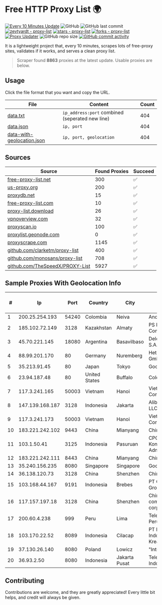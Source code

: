
# Free HTTP Proxy List 🌍

[![Every 10 Minutes Update](https://github.com/mertguvencli/http-proxy-list/actions/workflows/main.yml/badge.svg?branch=main)](https://github.com/mertguvencli/http-proxy-list/actions/workflows/main.yml)
![GitHub](https://img.shields.io/github/license/mertguvencli/http-proxy-list)
![GitHub last commit](https://img.shields.io/github/last-commit/mertguvencli/http-proxy-list)
[![zevtyardt - proxy-list](https://img.shields.io/static/v1?label=zevtyardt&message=proxy-list&color=blue&logo=github)](https://github.com/zevtyardt/proxy-list "Go to GitHub repo")
[![stars - proxy-list](https://img.shields.io/github/stars/zevtyardt/proxy-list?style=social)](https://github.com/zevtyardt/proxy-list)
[![forks - proxy-list](https://img.shields.io/github/forks/zevtyardt/proxy-list?style=social)](https://github.com/zevtyardt/proxy-list)
[![Proxy Updater](https://github.com/zevtyardt/proxy-list/workflows/Proxy%20Updater/badge.svg)](https://github.com/zevtyardt/proxy-list/actions?query=workflow:"Proxy+Updater")
![GitHub repo size](https://img.shields.io/github/repo-size/zevtyardt/proxy-list)
[![GitHub commit activity](https://img.shields.io/github/commit-activity/m/zevtyardt/proxy-list?logo=commits)](https://github.com/zevtyardt/proxy-list/commits/main)

It is a lightweight project that, every 10 minutes, scrapes lots of free-proxy sites, validates if it works, and serves a clean proxy list.

> Scraper found **8863** proxies at the latest update. Usable proxies are below.

## Usage

Click the file format that you want and copy the URL.

|File|Content|Count|
|----|-------|-----|
|[data.txt](https://raw.githubusercontent.com/mertguvencli/http-proxy-list/main/proxy-list/data.txt)|`ip_address:port` combined (seperated new line)|404|
|[data.json](https://raw.githubusercontent.com/mertguvencli/http-proxy-list/main/proxy-list/data.json)|`ip, port`|404|
|[data-with-geolocation.json](https://raw.githubusercontent.com/mertguvencli/http-proxy-list/main/proxy-list/data-with-geolocation.json)|`ip, port, geolocation`|404|

## Sources

|Source|Found Proxies|Succeed|
|------|-------------|-------|
|[free-proxy-list.net](https://free-proxy-list.net)|300|✅|
|[us-proxy.org](https://www.us-proxy.org)|200|✅|
|[proxydb.net](http://proxydb.net)|15|✅|
|[free-proxy-list.com](https://free-proxy-list.com/?page=&port=&type%5B%5D=http&type%5B%5D=https&up_time=0&search=Search)|10|✅|
|[proxy-list.download](https://www.proxy-list.download/HTTP)|26|✅|
|[vpnoverview.com](https://vpnoverview.com/privacy/anonymous-browsing/free-proxy-servers)|32|✅|
|[proxyscan.io](https://www.proxyscan.io)|100|✅|
|[proxylist.geonode.com](https://proxylist.geonode.com/api/proxy-list?limit=300&page=1&sort_by=lastChecked&sort_type=desc&protocols=http,https)|0|✅|
|[proxyscrape.com](https://api.proxyscrape.com/v2/?request=displayproxies&protocol=http&timeout=10000&country=all&ssl=all&anonymity=all)|1145|✅|
|[github.com/clarketm/proxy-list](https://raw.githubusercontent.com/clarketm/proxy-list/master/proxy-list-raw.txt)|400|✅|
|[github.com/monosans/proxy-list](https://raw.githubusercontent.com/monosans/proxy-list/main/proxies/http.txt)|708|✅|
|[github.com/TheSpeedX/PROXY-List](https://raw.githubusercontent.com/TheSpeedX/PROXY-List/master/http.txt)|5927|✅|


## Sample Proxies With Geolocation Info

|#|Ip|Port|Country|City|Internet Service Provider|
|-|--|----|-------|----|-------------------------|
|1|200.25.254.193|54240|Colombia|Neiva|Andinet ON Line|
|2|185.102.72.149|3128|Kazakhstan|Almaty|PS Internet Company LLC|
|3|45.70.221.145|18080|Argentina|Basavilbaso|Delco Imagen S.A.|
|4|88.99.201.170|80|Germany|Nuremberg|Hetzner Online GmbH|
|5|35.213.91.45|80|Japan|Tokyo|Google LLC|
|6|23.94.187.48|80|United States|Buffalo|ColoCrossing|
|7|117.3.241.165|50003|Vietnam|Hanoi|Viettel Corporation|
|8|147.139.168.187|3128|Indonesia|Jakarta|Alibaba.com LLC|
|9|117.3.241.173|50003|Vietnam|Hanoi|Viettel Corporation|
|10|183.221.242.102|9443|China|Mianyang|China Mobile|
|11|103.1.50.41|3125|Indonesia|Pasuruan|CPCNet Hong Kong Ltd. - IP Administrator|
|12|183.221.242.111|8443|China|Mianyang|China Mobile|
|13|35.240.156.235|8080|Singapore|Singapore|Google LLC|
|14|36.138.120.73|3128|China|Shenzhen|China Mobile|
|15|103.168.44.167|9191|Indonesia|Brebes|PT CYB Media Group|
|16|117.157.197.18|3128|China|Shenzhen|China Mobile communications corporation|
|17|200.60.4.238|999|Peru|Lima|Telefonica del Peru S.A.A.|
|18|103.170.22.52|8089|Indonesia|Cilacap|PT Puskomedia Indonesia Kreatif|
|19|37.130.26.140|8080|Poland|Lowicz|"InterKAM" S.C|
|20|36.93.2.50|8080|Indonesia|Jakarta Pusat|Telekomunikasi Indonesia|



## Contributing

Contributions are welcome, and they are greatly appreciated! Every
little bit helps, and credit will always be given.


